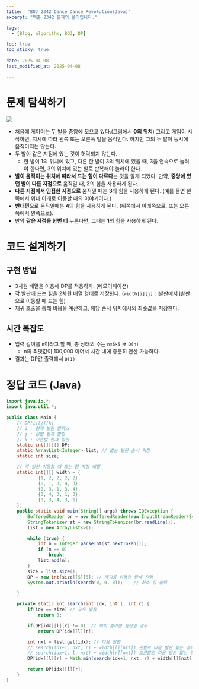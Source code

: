 ```yaml
---
title:  "BOJ 2342 Dance Dance Revolution(Java)"                      
excerpt: "백준 2342 문제의 풀이입니다."

tags:
  - [Blog, algorithm, BOJ, DP]

toc: true
toc_sticky: true
 
date: 2025-04-08
last_modified_at: 2025-04-08

---
```


# 문제 탐색하기
![](https://www.acmicpc.net/JudgeOnline/upload/201011/ddr.PNG)

- 처음에 게이머는 두 발을 중앙에 모으고 있다.(그림에서 **0의 위치**) 그리고 게임이 시작하면, 지시에 따라 왼쪽 또는 오른쪽 발을 움직인다. 하지만 그의 두 발이 동시에 움직이지는 않는다.
- 두 발이 같은 지점에 있는 것이 허락되지 않는다.
	- 한 발이 1의 위치에 있고, 다른 한 발이 3의 위치에 있을 때, 3을 연속으로 눌러야 한다면, 3의 위치에 있는 발로 반복해야 눌러야 한다.
- **발이 움직이는 위치에 따라서 드는 힘이 다르다**는 것을 알게 되었다. 만약, **중앙에 있던 발이 다른 지점으로** 움직일 때, **2**의 힘을 사용하게 된다. 
- **다른 지점에서 인접한 지점으로** 움직일 때는 **3**의 힘을 사용하게 된다. (예를 들면 왼쪽에서 위나 아래로 이동할 때의 이야기이다.) 
- **반대편**으로 움직일때는 **4**의 힘을 사용하게 된다. (위쪽에서 아래쪽으로, 또는 오른쪽에서 왼쪽으로). 
- 만약 **같은 지점을 한번 더** 누른다면, 그때는 **1**의 힘을 사용하게 된다.

# 코드 설계하기

## 구현 방법

- 3차원 배열을 이용해 DP를 적용하자. (메모이제이션)
- 각 발판에 드는 힘을 2차원 배열 형태로 저장한다. (`width[i][j]` : i발판에서 j발판으로 이동할 때 드는 힘)
- 재귀 호출을 통해 비용을 계산하고, 해당 순서 위치에서의 최솟값을 저장한다.

## 시간 복잡도

- 입력 길이를 `n`이라고 할 때, 총 상태의 수는 `n×5×5` => `O(n)`
	- n의 최댓값이 100,000 이어서 시간 내에 충분히 연산 가능하다.
- 결과는 DP값 출력해서 `O(1)`

# 정답 코드 (Java)

```java
import java.io.*;
import java.util.*;

public class Main {
    // DP[i][j][k]
    // i : 현재 발판 인덱스
    // j : 왼발 현재 발판
    // k : 오른발 현재 발판
    static int[][][] DP;
    static ArrayList<Integer> list;	// 밟는 발판 순서 저장
    static int size;

    // 각 발판 이동할 때 드는 힘 저장 배열
    static int[][] width = {
            {1, 2, 2, 2, 2},
            {0, 1, 3, 4, 3},
            {0, 3, 1, 3, 4},
            {0, 4, 3, 1, 3},
            {0, 3, 4, 3, 1}
    };
    public static void main(String[] args) throws IOException {
        BufferedReader br = new BufferedReader(new InputStreamReader(System.in));
        StringTokenizer st = new StringTokenizer(br.readLine());
        list = new ArrayList<>();

        while (true) {
            int n = Integer.parseInt(st.nextToken());
            if (n == 0)
                break;
            list.add(n);
        }
        size = list.size();
        DP = new int[size][5][5]; // 재귀를 이용한 탐색 진행
        System.out.println(search(0, 0, 0));	// 최소 힘 출력

    }

    private static int search(int idx, int l, int r) {
        if(idx == size)	// 모두 밟음
            return 0;

        if(DP[idx][l][r] != 0)	// 이미 밟아본 발판일 경우
            return DP[idx][l][r];

        int nxt = list.get(idx); // 다음 발판
        // search(idx+1, nxt, r) + width[l][nxt]) 왼발로 다음 발판 밟는 경우
        // search(idx+1, l, nxt) + width[r][nxt]) 오른발로 다음 발판 밟는 경우
        DP[idx][l][r] = Math.min(search(idx+1, nxt, r) + width[l][nxt],  search(idx+1, l, nxt) + width[r][nxt]);

        return DP[idx][l][r];
    }
}
```

